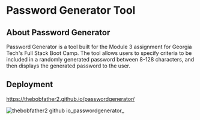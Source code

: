 # Password Generator Tool

## About Password Generator
Password Generator is a tool built for the Module 3 assignment for Georgia Tech's Full Stack Boot Camp. The tool allows users to specify criteria to be included in a randomly generated password between 8-128 characters, and then displays the generated password to the user.

## Deployment
https://thebobfather2.github.io/passwordgenerator/

![thebobfather2 github io_passwordgenerator_](https://user-images.githubusercontent.com/107475188/201233723-494e10c6-96ec-4a14-97aa-d2cf2408e0b6.png)
